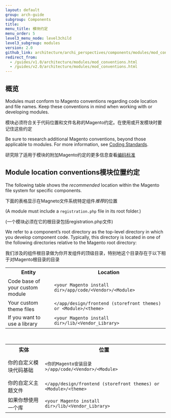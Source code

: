 ```yaml
---
layout: default
group: arch-guide
subgroup: Components
title: 
menu_title: 模块约定
menu_order: 5
level3_menu_node: level3child
level3_subgroup: modules
version: 2.0
github_link: architecture/archi_perspectives/components/modules/mod_conventions.md
redirect_from: 
  - /guides/v1.0/architecture/modules/mod_conventions.html
  - /guides/v2.0/architecture/modules/mod_conventions.html
---
```


<h2 id="m2arch-module-conventions-overview"> 概览</h2>


Modules must conform to Magento conventions regarding code location and file names. Keep these conventions in mind when working with or developing modules. 

模块必须符合关于代码位置和文件名称的Magento约定。在使用或开发模块时要记住这些约定

Be sure to research additional Magento conventions, beyond those applicable to modules. For  more information, see <a href="{{page.baseurl}}coding-standards/bk-coding-standards.html">Coding Standards</a>.

研究除了适用于模块的附加Magento约定的更多信息查看<a href="{{page.baseurl}}coding-standards/bk-coding-standards.html">编码标准</a>

<h2 id="m2arch-module-conventions-location"> Module location conventions模块位置约定</h2>

The following table shows the *recommended* location within the Magento file system for specific components.

下面的表格显示在Magneto文件系统特定组件*推荐*的位置

(A module must include a `registration.php` file in its root folder.) 

(一个模块必须在它的根目录包括registration.php文件) 

We refer to a component’s root directory as the top-level directory in which you develop component code. Typically, this directory is located in one of the following directories relative to the Magento root directory:

我们涉及的组件根目录做为你开发组件的顶级目录，特别地这个目录存在于以下相于对Magento根目录的目录

<table>
	<tbody>
		<tr>
			<th>Entity</th>
			<th>Location</th>
		</tr>
		<tr>
			<td>Code base of your custom module</td>
			<td><p><code>&lt;your Magento install dir>/app/code/&lt;Vendor&gt;/&lt;Module&gt;</code></p></td>
		</tr>
		<tr>
			<td colspan="1">Your custom theme files</td>
			<td colspan="1"><code>&lt;<your Magento install dir>/app/design/frontend (storefront themes) or &lt;Module&gt;/&lt;theme&gt;</code></td>
		</tr>
		<tr><td colspan="1">If you want to use a library</td>
			<td colspan="1"><code>&lt;your Magento install dir>/lib/&lt;Vendor_Library&gt;</code></td>
		</tr>
	</tbody>
</table>
<br>
<table>
	<tbody>
		<tr>
			<th>实体</th>
			<th>位置</th>
		</tr>
		<tr>
			<td>你的自定义模块代码基础</td>
			<td><p><code>&lt;你的Magento安装目录>/app/code/&lt;Vendor&gt;/&lt;Module&gt;</code></p></td>
		</tr>
		<tr>
			<td colspan="1">你的自定义主题文件</td>
			<td colspan="1"><code>&lt;<your Magento install dir>/app/design/frontend (storefront themes) or &lt;Module&gt;/&lt;theme&gt;</code></td>
		</tr>
		<tr><td colspan="1">如果你想使用一个库</td>
			<td colspan="1"><code>&lt;your Magento install dir>/lib/&lt;Vendor_Library&gt;</code></td>
		</tr>
	</tbody>
</table>



